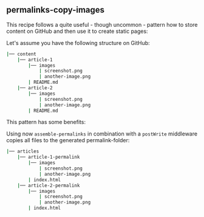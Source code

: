 ## permalinks-copy-images

This recipe follows a quite useful - though uncommon - pattern how to store content on GitHub and then use it to create static pages:

Let's assume you have the following structure on GitHub:

```bash
|── content
    |── article-1
        |── images
            | screenshot.png
            | another-image.png
        | README.md
    |── article-2
        |── images
            | screenshot.png
            | another-image.png
        | README.md
```

This pattern has some benefits:


Using now `assemble-permalinks` in combination with a `postWrite` middleware copies all files to the generated permalink-folder:

```bash
|── articles
    |── article-1-permalink
        |── images
            | screenshot.png
            | another-image.png
        | index.html
    |── article-2-permalink
        |── images
            | screenshot.png
            | another-image.png
        | index.html
```
